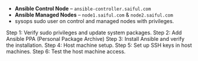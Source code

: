 
- **Ansible Control Node** – `ansible-controller.saiful.com`
- **Ansible Managed Nodes** – `node1.saiful.com` & `node2.saiful.com`
- sysops sudo user on control and managed nodes with privileges.





Step 1: Verify sudo privileges and update system packages.
Step 2: Add Ansible PPA (Personal Package Archive)
Step 3: Install Ansible and verify the installation.
Step 4: Host machine setup.
Step 5: Set up SSH keys in host machines.
Step 6: Test the host machine access.
